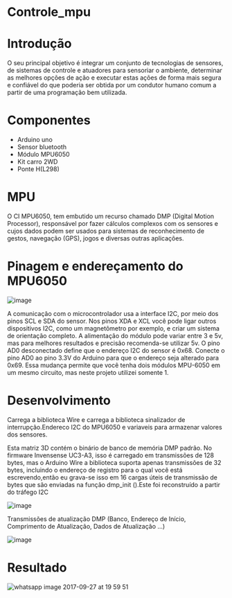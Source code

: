 # Controle_mpu

# Introdução

O seu principal objetivo é integrar um conjunto de tecnologias de sensores, de sistemas de controle e atuadores para sensoriar o ambiente, determinar as melhores opções de ação e executar estas ações de forma mais segura e confiável do que poderia ser obtida por um condutor humano comum a partir de uma programação bem utilizada.

 # Componentes
 
 - Arduino uno
 - Sensor bluetooth
 - Módulo MPU6050
 - Kit carro 2WD
 - Ponte H(L298)

 # MPU
 O CI MPU6050, tem embutido um recurso chamado DMP (Digital Motion Processor), responsável por fazer cálculos complexos com os sensores e cujos dados podem ser usados para sistemas de reconhecimento de gestos, navegação (GPS), jogos e diversas outras aplicações.
 
 # Pinagem e endereçamento do MPU6050
 
 ![image](https://user-images.githubusercontent.com/32276018/31092850-21f7f246-a786-11e7-8489-2cb34bddbe24.png)
 
 A comunicação com o microcontrolador usa a interface I2C, por meio dos pinos SCL e SDA do sensor. Nos pinos XDA e XCL você pode ligar outros dispositivos I2C, como um magnetômetro por exemplo, e criar um sistema de orientação completo. A alimentação do módulo pode variar entre 3 e 5v, mas para melhores resultados e precisão recomenda-se utilizar 5v.
 O pino AD0 desconectado define que o endereço I2C do sensor é 0x68. Conecte o pino AD0 ao pino 3.3V do Arduino para que o endereço seja alterado para 0x69. Essa mudança permite que você tenha dois módulos MPU-6050 em um mesmo circuito, mas neste projeto utilizei somente 1.
 
  # Desenvolvimento

Carrega a biblioteca Wire e carrega a biblioteca sinalizador de interrupção.Endereco I2C do MPU6050 e variaveis para armazenar valores dos sensores.


 
 Esta matriz 3D contém o binário de banco de memória DMP padrão. No firmware Invensense UC3-A3, isso é carregado em transmissões de 128 bytes, mas o Arduino Wire a biblioteca suporta apenas transmissões de 32 bytes, incluindo o endereço de registro para o qual você está escrevendo,então eu grava-se isso em 16 cargas úteis de transmissão de bytes que são enviadas na função dmp_init ().Este foi reconstruído a partir do tráfego I2C  

 ![image](https://user-images.githubusercontent.com/32276018/31094030-097999aa-a78a-11e7-8272-25b2b96a8355.png)
 
 Transmissões de atualização DMP (Banco, Endereço de Início, Comprimento de Atualização, Dados de Atualização ...)

 ![image](https://user-images.githubusercontent.com/32276018/31093927-b02259a0-a789-11e7-8c23-647e8abc1458.png)

 
 # Resultado
 ![whatsapp image 2017-09-27 at 19 59 51](https://user-images.githubusercontent.com/32276018/30942055-f1853cc4-a3be-11e7-889b-7f6803a3b4a6.jpeg)
